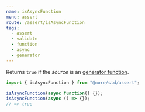 ```yaml
---
name: isAsyncFunction
menu: assert
route: /assert/isAsyncFunction
tags:
  - assert
  - validate
  - function
  - async
  - generator
---
```


Returns `true` if the _source_ is an [generator function](https://developer.mozilla.org/en-US/docs/Web/JavaScript/Reference/Statements/function%2A).

```js
import { isAsyncFunction } from "@nore/std/assert";

isAsyncFunction(async function() {});
isAsyncFunction(async () => {});
// => true
```
